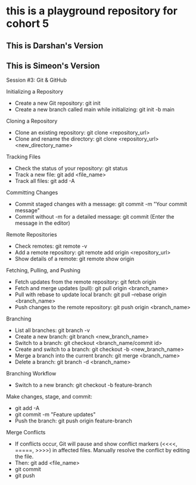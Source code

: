 # this is a playground repository for cohort 5

## This is Darshan's Version

## This is Simeon's Version

Session #3: Git & GitHub

Initializing a Repository
- Create a new Git repository: git init
- Create a new branch called main while initializing: git init -b main


Cloning a Repository
- Clone an existing repository: git clone <repository_url>
- Clone and rename the directory: git clone <repository_url> <new_directory_name>


Tracking Files
- Check the status of your repository: git status
- Track a new file: git add <file_name>
- Track all files: git add -A


Committing Changes
- Commit staged changes with a message: git commit -m "Your commit message"
- Commit without -m for a detailed message: git commit (Enter the message in the editor)


Remote Repositories
- Check remotes: git remote -v
- Add a remote repository: git remote add origin <repository_url>
- Show details of a remote: git remote show origin


Fetching, Pulling, and Pushing
- Fetch updates from the remote repository: git fetch origin
- Fetch and merge updates (pull): git pull origin <branch_name>
- Pull with rebase to update local branch: git pull –rebase origin <branch_name>
- Push changes to the remote repository: git push origin <branch_name>


Branching
- List all branches: git branch -v
- Create a new branch: git branch <new_branch_name>
- Switch to a branch: git checkout <branch_name/commit id>
- Create and switch to a branch: git checkout -b <new_branch_name>
- Merge a branch into the current branch: git merge <branch_name>
- Delete a branch: git branch -d <branch_name>


Branching Workflow
- Switch to a new branch: git checkout -b feature-branch


Make changes, stage, and commit:
- git add -A
- git commit -m "Feature updates"
- Push the branch: git push origin feature-branch

Merge Conflicts
- If conflicts occur, Git will pause and show conflict markers (<<<<, =====, >>>>) in affected files. Manually resolve the conflict by editing the file. 
- Then: git add <file_name>
- git commit
- git push
